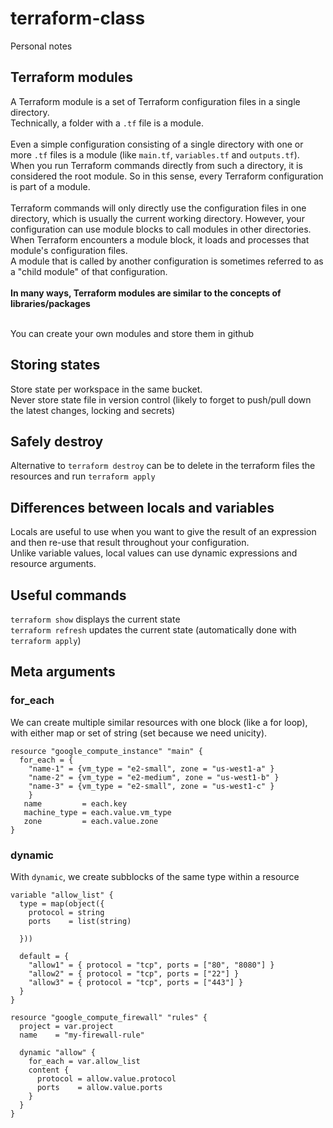 # terraform-class

Personal notes

## Terraform modules
A Terraform module is a set of Terraform configuration files in a single directory. 
<br>Technically, a folder with a `.tf` file is a module.
<br>
<br>Even a simple configuration consisting of a single directory with one or more `.tf` files is a module (like `main.tf`, `variables.tf` and `outputs.tf`). 
<br>When you run Terraform commands directly from such a directory, it is considered the root module. So in this sense, every Terraform configuration is part of a module. 
<br>
<br>Terraform commands will only directly use the configuration files in one directory, which is usually the current working directory. However, your configuration can use module blocks to call modules in other directories. 
<br>When Terraform encounters a module block, it loads and processes that module's configuration files.
<br>A module that is called by another configuration is sometimes referred to as a "child module" of that configuration.
<br>
<br>**In many ways, Terraform modules are similar to the concepts of libraries/packages**

<br>You can create your own modules and store them in github

## Storing states
Store state per workspace in the same bucket.
<br>Never store state file in version control (likely to forget to push/pull down the latest changes, locking and secrets)

## Safely destroy
Alternative to `terraform destroy` can be to delete in the terraform files the resources and run `terraform apply` 

## Differences between locals and variables
Locals are useful to use when you want to give the result of an expression and then re-use that result throughout your configuration.
<br>Unlike variable values, local values can use dynamic expressions and resource arguments.

## Useful commands
`terraform show` displays the current state
<br>`terraform refresh` updates the current state (automatically done with `terraform apply`)

## Meta arguments
### for_each
We can create multiple similar resources with one block (like a for loop), with either map or set of string (set because we need unicity).
```
resource "google_compute_instance" "main" {
  for_each = {
    "name-1" = {vm_type = "e2-small", zone = "us-west1-a" }
    "name-2" = {vm_type = "e2-medium", zone = "us-west1-b" }
    "name-3" = {vm_type = "e2-small", zone = "us-west1-c" }
    }
   name         = each.key
   machine_type = each.value.vm_type
   zone         = each.value.zone
}
```

### dynamic
With `dynamic`, we create subblocks of the same type within a resource
```
variable "allow_list" {
  type = map(object({
    protocol = string
    ports    = list(string)

  }))

  default = {
    "allow1" = { protocol = "tcp", ports = ["80", "8080"] }
    "allow2" = { protocol = "tcp", ports = ["22"] }
    "allow3" = { protocol = "tcp", ports = ["443"] }
  }
}

resource "google_compute_firewall" "rules" {
  project = var.project
  name    = "my-firewall-rule"
  
  dynamic "allow" {
    for_each = var.allow_list
    content {
      protocol = allow.value.protocol
      ports    = allow.value.ports
    }
  }
}
```
